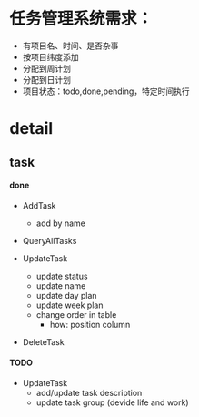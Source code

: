# 任务管理系统需求：
- 有项目名、时间、是否杂事
- 按项目纬度添加
- 分配到周计划
- 分配到日计划
- 项目状态：todo,done,pending，特定时间执行

# detail
## task
#### done
- AddTask
    - add by name

- QueryAllTasks

- UpdateTask
    - update status
    - update name
    - update day plan
    - update week plan
    - change order in table
        - how: position column

- DeleteTask

#### TODO
- UpdateTask
    - add/update task description
    - update task group (devide life and work)


